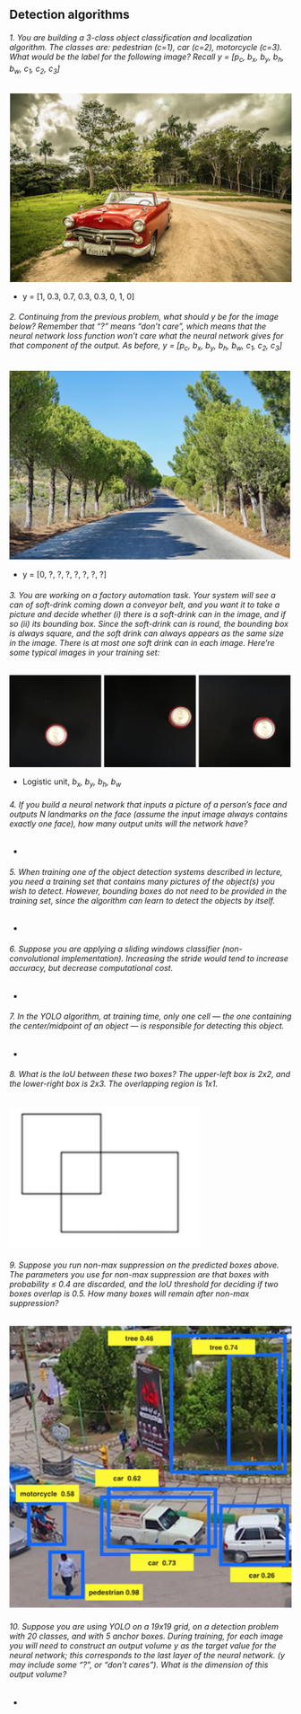 ## Detection algorithms

###### 1. You are building a 3-class object classification and localization algorithm. The classes are: pedestrian (c=1), car (c=2), motorcycle (c=3). What would be the label for the following image? Recall *y = [p<sub>c</sub>, b<sub>x</sub>, b<sub>y</sub>, b<sub>h</sub>, b<sub>w</sub>, c<sub>1</sub>, c<sub>2</sub>, c<sub>3</sub>]*
![Image of Car](/convolutional-neural-networks/images/car.png)
- y = [1, 0.3, 0.7, 0.3, 0.3, 0, 1, 0]

###### 2. Continuing from the previous problem, what should y be for the image below? Remember that “?” means “don’t care”, which means that the neural network loss function won’t care what the neural network gives for that component of the output. As before, *y = [p<sub>c</sub>, b<sub>x</sub>, b<sub>y</sub>, b<sub>h</sub>, b<sub>w</sub>, c<sub>1</sub>, c<sub>2</sub>, c<sub>3</sub>]*
![Image of Road](/convolutional-neural-networks/images/road.png)
- y = [0, ?, ?, ?, ?, ?, ?, ?]

###### 3. You are working on a factory automation task. Your system will see a can of soft-drink coming down a conveyor belt, and you want it to take a picture and decide whether (i) there is a soft-drink can in the image, and if so (ii) its bounding box. Since the soft-drink can is round, the bounding box is always square, and the soft drink can always appears as the same size in the image. There is at most one soft drink can in each image. Here’re some typical images in your training set:
![Image of Cans](/convolutional-neural-networks/images/cans.png)
- Logistic unit, *b<sub>x</sub>, b<sub>y</sub>, b<sub>h</sub>, b<sub>w</sub>*

###### 4. If you build a neural network that inputs a picture of a person’s face and outputs N landmarks on the face (assume the input image always contains exactly one face), how many output units will the network have?
- 

###### 5. When training one of the object detection systems described in lecture, you need a training set that contains many pictures of the object(s) you wish to detect. However, bounding boxes do not need to be provided in the training set, since the algorithm can learn to detect the objects by itself.
-

###### 6. Suppose you are applying a sliding windows classifier (non-convolutional implementation). Increasing the stride would tend to increase accuracy, but decrease computational cost.
- 

###### 7. In the YOLO algorithm, at training time, only one cell <html>&mdash;</html> the one containing the center/midpoint of an object <html>&mdash;</html> is responsible for detecting this object.
-

###### 8. What is the IoU between these two boxes? The upper-left box is 2x2, and the lower-right box is 2x3. The overlapping region is 1x1.
![Image of Boxes](/convolutional-neural-networks/images/iou.png)
-

###### 9. Suppose you run non-max suppression on the predicted boxes above. The parameters you use for non-max suppression are that boxes with probability ≤ 0.4 are discarded, and the IoU threshold for deciding if two boxes overlap is 0.5. How many boxes will remain after non-max suppression?
![Image of Predicted Boxes](/convolutional-neural-networks/images/boxes.png)
- 

###### 10. Suppose you are using YOLO on a 19x19 grid, on a detection problem with 20 classes, and with 5 anchor boxes. During training, for each image you will need to construct an output volume *y* as the target value for the neural network; this corresponds to the last layer of the neural network. (*y* may include some “?”, or “don’t cares”). What is the dimension of this output volume?
-
